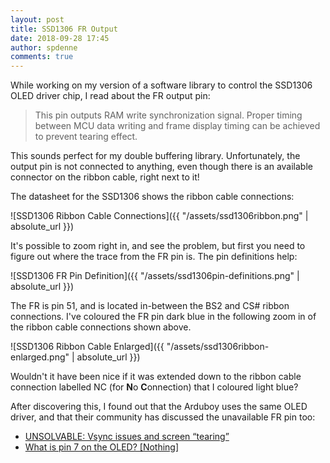 ```yaml
---
layout: post
title: SSD1306 FR Output
date: 2018-09-28 17:45
author: spdenne
comments: true
---
```

While working on my version of a software library to control the SSD1306 OLED driver chip, I read about the FR output pin:

> This pin outputs RAM write synchronization signal. Proper timing between MCU data writing and frame display timing can be achieved to prevent tearing effect.

This sounds perfect for my double buffering library. Unfortunately, the output pin is not connected to anything, even though there is an available connector on the ribbon cable, right next to it!

<!--more-->

The datasheet for the SSD1306 shows the ribbon cable connections:

![SSD1306 Ribbon Cable Connections]({{ "/assets/ssd1306ribbon.png" | absolute_url }})

It's possible to zoom right in, and see the problem, but first you need to figure out where the trace from the FR pin is. The pin definitions help:

![SSD1306 FR Pin Definition]({{ "/assets/ssd1306pin-definitions.png" | absolute_url }})

The FR is pin 51, and is located in-between the BS2 and CS# ribbon connections. I've coloured the FR pin dark blue in the following zoom in of the ribbon cable connections shown above.

![SSD1306 Ribbon Cable Enlarged]({{ "/assets/ssd1306ribbon-enlarged.png" | absolute_url }})

Wouldn't it have been nice if it was extended down to the ribbon cable connection labelled NC (for **N**o **C**onnection) that I coloured light blue?

After discovering this, I found out that the Arduboy uses the same OLED driver, and that their community has discussed the unavailable FR pin too:

- [UNSOLVABLE: Vsync issues and screen “tearing”](https://community.arduboy.com/t/unsolvable-vsync-issues-and-screen-tearing/140/38)  
- [What is pin 7 on the OLED? [Nothing]](https://community.arduboy.com/t/what-is-pin-7-on-the-oled-nothing/2740/8)
